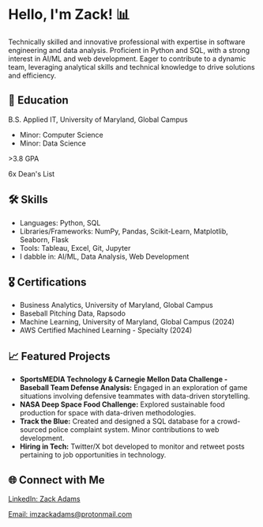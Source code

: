 <h1>Hello, I'm Zack! 📊</h1>
<p>Technically skilled and innovative professional with expertise in software engineering and data analysis. Proficient in Python and SQL, with a strong interest in AI/ML and web development. Eager to contribute to a dynamic team, leveraging analytical skills and technical knowledge to drive solutions and efficiency.</p>

<h2>📘 Education</h2>
<p>B.S. Applied IT, University of Maryland, Global Campus</p>
<ul> 
<li>Minor: Computer Science</li>
<li>Minor: Data Science</li>
</ul>
<p>>3.8 GPA</p>
<p>6x Dean's List</p>

<h2>🛠 Skills </h2>
<ul>
    <li>Languages: Python, SQL </li>
    <li>Libraries/Frameworks: NumPy, Pandas, Scikit-Learn, Matplotlib, Seaborn, Flask</li>
    <li>Tools: Tableau, Excel, Git, Jupyter</li>
    <li>I dabble in: AI/ML, Data Analysis, Web Development</li>
  
</ul>

<h2>🎖 Certifications</h2>
<ul>
    <li>Business Analytics, University of Maryland, Global Campus</li>
    <li>Baseball Pitching Data, Rapsodo</li>
    <li>Machine Learning, University of Maryland, Global Campus (2024)</li>
    <li>AWS Certified Machined Learning - Specialty (2024)</li>
    
</ul>

<h2>📈 Featured Projects</h2>
<ul>
    <li><strong>SportsMEDIA Technology & Carnegie Mellon Data Challenge - Baseball Team Defense Analysis:</strong> Engaged in an exploration of game situations involving defensive teammates with data-driven storytelling.</li>
    <li><strong>NASA Deep Space Food Challenge:</strong> Explored sustainable food production for space with data-driven methodologies.</li>
    <li><strong>Track the Blue:</strong> Created and designed a SQL database for a crowd-sourced police complaint system. Minor contributions to web development.</li>
    <li><strong>Hiring in Tech:</strong> Twitter/X bot developed to monitor and retweet posts pertaining to job opportunities in technology.</li>
</ul>

<h2>🌐 Connect with Me</h2>
<p><a href="https://www.linkedin.com/in/zack-adams-1a04a21b7/" target="">LinkedIn: Zack Adams</a></p>
<p><a href="mailto:imzackadams@protonmail.com">Email: imzackadams@protonmail.com</a></p>


<!---
imZackAdams/imZackAdams is a ✨ special ✨ repository because its `README.md` (this file) appears on your GitHub profile.
You can click the Preview link to take a look at your changes.
--->
